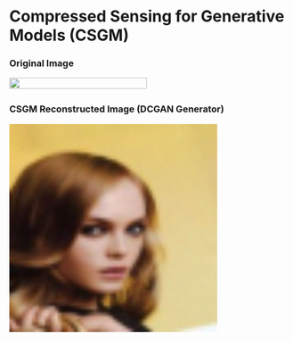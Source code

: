 # Compressed Sensing for Generative Models (CSGM)


### Original Image

<img src="https://user-images.githubusercontent.com/42659135/216016754-abab5d75-2e3d-4dcd-9454-f710067e1c73.PNG" width=70% height=70%>


### CSGM Reconstructed Image (DCGAN Generator)

![Recon](out/face_recon.PNG)
